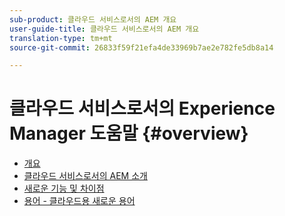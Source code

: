 ```yaml
---
sub-product: 클라우드 서비스로서의 AEM 개요
user-guide-title: 클라우드 서비스로서의 AEM 개요
translation-type: tm+mt
source-git-commit: 26833f59f21efa4de33969b7ae2e782fe5db8a14

---
```



# 클라우드 서비스로서의 Experience Manager 도움말 {#overview}

+ [개요](/help/overview/home.md)
+ [클라우드 서비스로서의 AEM 소개](introduction.md)
+ [새로운 기능 및 차이점](what-is-new-and-different.md)
+ [용어 - 클라우드용 새로운 용어](terminology.md)
